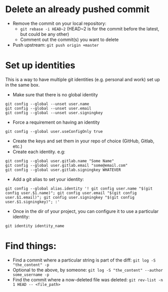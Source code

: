 # Delete an already pushed commit

- Remove the commit on your local repository:
  - `git rebase -i HEAD~2` (HEAD~2 is for the commit before the latest, but could be any other)
  - Comment out the commit(s) you want to delete
- Push upstream: `git push origin +master`

# Set up identities

This is a way to have multiple git identities (e.g. personal and work) set up in the same box.

- Make sure that there is no global identity

```
git config --global --unset user.name
git config --global --unset user.email
git config --global --unset user.signingkey
```

- Force a requirement on having an identity

```
git config --global user.useConfigOnly true
```

- Create the keys and set them in your repo of choice (GitHub, Gitlab, etc.)
- Create each identity. e.g:

```
git config --global user.gitlab.name "Some Name"
git config --global user.gitlab.email "some@email.com"
git config --global user.gitlab.signingkey WHATEVER
```

- Add a git alias to set your identity:

```
git config --global alias.identity '! git config user.name "$(git config user.$1.name)"; git config user.email "$(git config user.$1.email)"; git config user.signingkey "$(git config user.$1.signingkey)"; :'
```

- Once in the dir of your project, you can configure it to use a particular identity:

```
git identity identity_name
```

# Find things:

- Find a commit where a particular string is part of the diff: `git log -S "the_content" -p`
- Optional to the above, by someone: `git log -S "the_content" --author some_username -p`
- Find the commit where a now-deleted file was deleted: `git rev-list -n 1 HEAD -- <file_path>`
